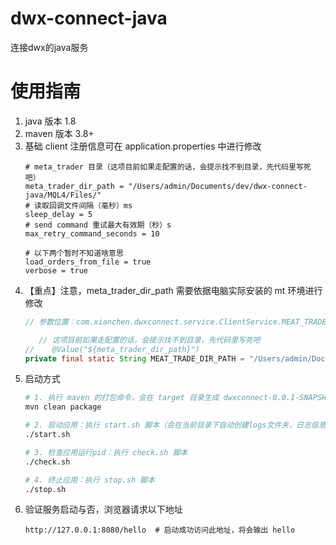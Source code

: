 # dwx-connect-java
连接dwx的java服务

# 使用指南
1. java 版本 1.8
2. maven 版本 3.8+
3. 基础 client 注册信息可在 application.properties 中进行修改
    ```properties
    # meta_trader 目录（这项目前如果走配置的话，会提示找不到目录，先代码里写死吧）
    meta_trader_dir_path = "/Users/admin/Documents/dev/dwx-connect-java/MQL4/Files/"
    # 读取回调文件间隔（毫秒）ms
    sleep_delay = 5
    # send command 重试最大有效期（秒）s
    max_retry_command_seconds = 10
    
    # 以下两个暂时不知道啥意思
    load_orders_from_file = true
    verbose = true
    ```
4. 【重点】注意，meta_trader_dir_path 需要依据电脑实际安装的 mt 环境进行修改
    ```java
    // 参数位置：com.xianchen.dwxconnect.service.ClientService.MEAT_TRADE_DIR_PATH
   
       // 这项目前如果走配置的话，会提示找不到目录，先代码里写死吧
    //    @Value("${meta_trader_dir_path}")
    private final static String MEAT_TRADE_DIR_PATH = "/Users/admin/Documents/dev/dwx-connect-java/MQL4/Files/";
    ```
5. 启动方式
    ```bash
    # 1. 执行 maven 的打包命令，会在 target 目录生成 dwxconnect-0.0.1-SNAPSHOT.jar 文件
    mvn clean package
    
    # 2. 启动应用：执行 start.sh 脚本（会在当前目录下自动创建logs文件夹，日志信息都会记录在此）
    ./start.sh
   
    # 3. 检查应用运行pid：执行 check.sh 脚本
    ./check.sh
   
    # 4. 终止应用：执行 stop.sh 脚本
    ./stop.sh
    ```
6. 验证服务启动与否，浏览器请求以下地址
    ```
    http://127.0.0.1:8080/hello  # 启动成功访问此地址，将会输出 hello
    ```